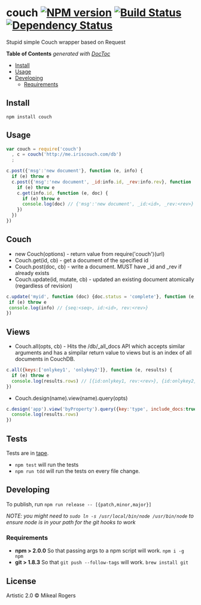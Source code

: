 # couch [![NPM version][npm-image]][npm-url] [![Build Status][travis-image]][travis-url] [![Dependency Status][daviddm-url]][daviddm-image]

Stupid simple Couch wrapper based on Request

<!-- START doctoc generated TOC please keep comment here to allow auto update -->
<!-- DON'T EDIT THIS SECTION, INSTEAD RE-RUN doctoc TO UPDATE -->
**Table of Contents**  *generated with [DocToc](http://doctoc.herokuapp.com/)*

- [Install](#install)
- [Usage](#usage)
- [Developing](#developing)
  - [Requirements](#requirements)

<!-- END doctoc generated TOC please keep comment here to allow auto update -->

## Install

```
npm install couch
```

## Usage

```javascript
var couch = require('couch')
  , c = couch('http://me.iriscouch.com/db')
  ;

c.post({'msg':'new document'}, function (e, info) {
  if (e) throw e
  c.post({'msg':'new document', _id:info.id, _rev:info.rev}, function (e, info) {
    if (e) throw e
    c.get(info.id, function (e, doc) {
      if (e) throw e
      console.log(doc) // {'msg':'new document', _id:<id>, _rev:<rev>}
    })
  })
})
```

## Couch

* new Couch(options) - return value from require('couch')(url)
* Couch.get(id, cb) - get a document of the specified id
* Couch.post(doc, cb) - write a document. MUST have _id and _rev if already exists
* Couch.update(id, mutate, cb) - updated an existing document atomically (regardless of revision)

```javascript
c.update('myid', function (doc) {doc.status = 'complete'}, function (e, info) {
 if (e) throw e
 console.log(info) // {seq:<seq>, id:<id>, rev:<rev>}
})
```
## Views

* Couch.all(opts, cb) - Hits the /db/\_all_docs API which accepts similar arguments and has a simpilar return value to views but is an index of all documents in CouchDB.

```javascript
c.all({keys:['onlykey1', 'onlykey2']}, function (e, results) {
  if (e) throw e
  console.log(results.rows) // [{id:onlykey1, rev:<rev>}, {id:onlykey2, rev:<rev>}]
})
```

* Couch.design(name).view(name).query(opts)

```javascript
c.design('app').view('byProperty').query({key:'type', include_docs:true}, function (e, results) {
  console.log(results.rows)
})
```

## Tests
Tests are in [tape](https://github.com/substack/tape).


* `npm test` will run the tests
* `npm run tdd` will run the tests on every file change.


## Developing
To publish, run `npm run release -- [{patch,minor,major}]`

_NOTE: you might need to `sudo ln -s /usr/local/bin/node /usr/bin/node` to ensure node is in your path for the git hooks to work_

### Requirements
* **npm > 2.0.0** So that passing args to a npm script will work. `npm i -g npm`
* **git > 1.8.3** So that `git push --follow-tags` will work. `brew install git`

## License

Artistic 2.0 © Mikeal Rogers


[npm-url]: https://npmjs.org/package/@getable/couch
[npm-image]: https://badge.fury.io/js/@getable/couch.svg
[travis-url]: https://travis-ci.org/Getable/@getable/couch
[travis-image]: https://travis-ci.org/Getable/@getable/couch.svg?branch=master
[daviddm-url]: https://david-dm.org/Getable/@getable/couch.svg?theme=shields.io
[daviddm-image]: https://david-dm.org/Getable/@getable/couch
